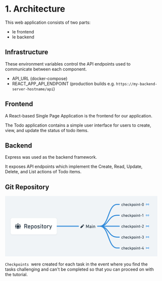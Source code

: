 # 1. Architecture

This web application consists of two parts:

- le frontend
- le backend

## Infrastructure

These environment variables control the API endpoints used to communicate between each component.

- API_URL (docker-compose)
- REACT_APP_API_ENDPOINT (production builds e.g. `https://my-backend-server-hostname/api`)

## Frontend

A React-based Single Page Application is the frontend for our application.

The Todo application contains a simple user interface for users to create, view, and update the status of todo items.

## Backend

Express was used as the backend framework.

It exposes API endpoints which implement the Create, Read, Update, Delete, and List actions of Todo items.

## Git Repository

![Overview of Git Branching Strategy](../../static/img/repository_structure.png)

`Checkpoints `were created for each task in the event where you find the tasks challenging and can't be completed so that you can proceed on with the tutorial.